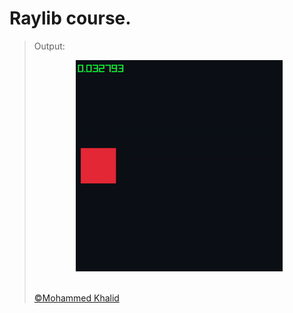 # Raylib course.

> Output:
> <p align="center">
>   <img src="https://github.com/glULTRA/LearnRaylib/blob/z-Course-Resources/course_res/images/11.gif">
> </p>
> <br>
> <a href="https://github.com/glULTRA" class="btn btn-primary"> &copy;Mohammed Khalid </a>